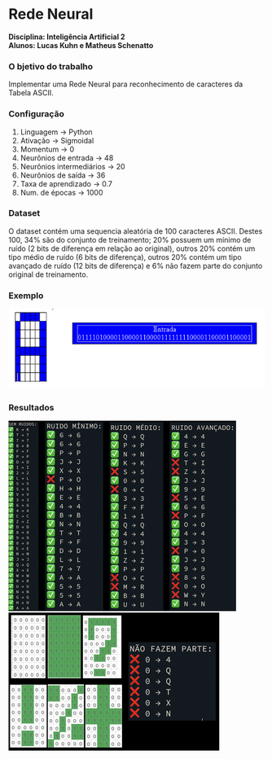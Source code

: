 # Rede Neural

<strong>Disciplina: Inteligência Artificial 2</strong></br>
<strong>Alunos: Lucas Kuhn e Matheus Schenatto</strong>

<h3>O bjetivo do trabalho</h3> 

Implementar uma Rede Neural para reconhecimento de caracteres da Tabela ASCII.

<h3>Configuração</h3>

1. Linguagem → Python </br>
2. Ativação → Sigmoidal </br>
3. Momentum → 0 </br>
4. Neurônios de entrada  → 48 </br>
5. Neurônios intermediários → 20 </br>
6. Neurônios de saída → 36 </br>
7. Taxa de aprendizado → 0.7 </br>
8. Num. de épocas → 1000 </br>

<h3>Dataset</h3>

O dataset contém uma sequencia aleatória de 100 caracteres ASCII. Destes 100, 34% 
são do conjunto de treinamento; 20% possuem um mínimo de ruído (2 bits de diferença em relação ao
original), outros 20% contém um tipo médio de ruído (6 bits de diferença), outros 20% contém um tipo
avançado de ruído (12 bits de diferença) e 6% não fazem parte do conjunto original de treinamento.


<h3>Exemplo</h3>

<img src="assets/exgen.png">

<h3>Resultados</h3>

<img src="assets/resnet.png">
<img src="assets/resnet2.png">